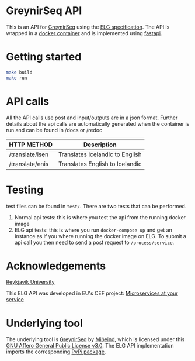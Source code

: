# GreynirSeq API
This is an API for [GreynirSeq](https://github.com/mideind/GreynirSeq) using the [ELG specification](https://european-language-grid.readthedocs.io/en/stable/all/A3_API/LTInternalAPI.html#basic-api-pattern).
The API is wrapped in a [docker container](https://www.docker.com/) and is implemented using [fastapi](https://github.com/tiangolo/fastapi).

# Getting started
```bash
make build
make run
```

# API calls
All the API calls use post and input/outputs are in a json format.
Further details about the api calls are automatically generated when the container is run and can be found in /docs or /redoc

| HTTP METHOD | Description |
| ----------- | --------------- |
| /translate/isen | Translates Icelandic to English |
| /translate/enis | Translates English to Icelandic |

# Testing
test files can be found in `test/`. There are two tests that can be performed.
1. Normal api tests: this is where you test the api from the running docker image
2. ELG api tests: this is where you run `docker-compose up` and get an instance as if you where running the docker image on ELG. To submit a api call you then need to send a post request to `/process/service`.

# Acknowledgements
[Reykjavik University](https://lvl.ru.is)

This ELG API was developed in EU's CEF project: [Microservices at your service](https://www.lingsoft.fi/en/microservices-at-your-service-bridging-gap-between-nlp-research-and-industry)

# Underlying tool
The underlying tool is [GreynirSeq](https://github.com/mideind/GreynirSeq) by [Miðeind](https://mideind.is/), which is licensed under this [GNU Affero General Public License v3.0](https://github.com/mideind/GreynirSeq/blob/main/LICENSE). The ELG API implementation imports the corresponding [PyPi package](https://pypi.org/project/greynirseq/).
